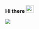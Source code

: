 ### Hi there <img src="https://media.giphy.com/media/hvRJCLFzcasrR4ia7z/giphy.gif" width="25px">

<img src="https://github-readme-stats.vercel.app/api?username=pavlmais&count_private=true&show_icons=true&hide_title=true&title_color=fff&icon_color=f9f9f9&text_color=9f9f9f&bg_color=151515"/>

